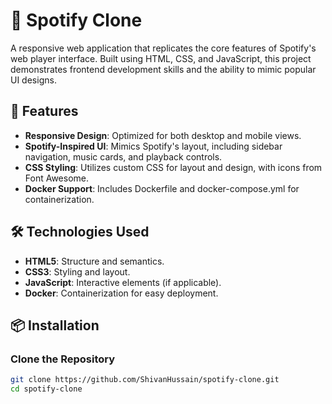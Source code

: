 # 🎵 Spotify Clone

A responsive web application that replicates the core features of Spotify's web player interface. Built using HTML, CSS, and JavaScript, this project demonstrates frontend development skills and the ability to mimic popular UI designs.

## 🚀 Features

- **Responsive Design**: Optimized for both desktop and mobile views.
- **Spotify-Inspired UI**: Mimics Spotify's layout, including sidebar navigation, music cards, and playback controls.
- **CSS Styling**: Utilizes custom CSS for layout and design, with icons from Font Awesome.
- **Docker Support**: Includes Dockerfile and docker-compose.yml for containerization.

## 🛠️ Technologies Used

- **HTML5**: Structure and semantics.
- **CSS3**: Styling and layout.
- **JavaScript**: Interactive elements (if applicable).
- **Docker**: Containerization for easy deployment.

## 📦 Installation

### Clone the Repository

```bash
git clone https://github.com/ShivanHussain/spotify-clone.git
cd spotify-clone
```

